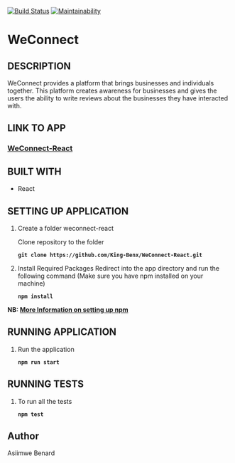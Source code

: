 [![Build Status](https://travis-ci.org/King-Benx/WeConnect-React.svg?branch=master)](https://travis-ci.org/King-Benx/WeConnect-React)
[![Maintainability](https://api.codeclimate.com/v1/badges/7db8dcb37c4b7ae00475/maintainability)](https://codeclimate.com/github/King-Benx/WeConnect-React/maintainability)
# WeConnect

## DESCRIPTION

WeConnect provides a platform that brings businesses and individuals together. This platform
creates awareness for businesses and gives the users the ability to write reviews about the
businesses they have interacted with.

## LINK TO APP
### [WeConnect-React](https://weconnect-reactjs.herokuapp.com)


## BUILT WITH

* React

## SETTING UP APPLICATION

1. Create a folder weconnect-react

    Clone repository to the folder

    **```git clone https://github.com/King-Benx/WeConnect-React.git```**


2. Install Required Packages Redirect into the app directory and run the following command (Make sure you have npm installed on your machine)

    **```npm install```**

**NB: [More Information on setting up npm](https://docs.npmjs.com/cli/install)**

## RUNNING APPLICATION

1. Run the application

    **```npm run start```**

## RUNNING TESTS

1. To run all the tests

    **```npm test```**

## Author

Asiimwe Benard
